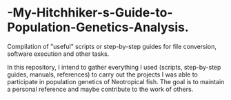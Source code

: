# -My-Hitchhiker-s-Guide-to-Population-Genetics-Analysis.
Compilation of "useful" scripts or step-by-step guides for file conversion, software execution and other tasks.

In this repository, I intend to gather everything I used (scripts, step-by-step guides, manuals, references) to carry out the projects I was able to participate in population genetics of Neotropical fish. The goal is to maintain a personal reference and maybe contribute to the work of others.
